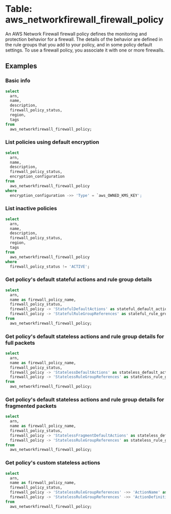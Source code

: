 # Table: aws_networkfirewall_firewall_policy

An AWS Network Firewall firewall policy defines the monitoring and protection behavior for a firewall. The details of the behavior are defined in the rule groups that you add to your policy, and in some policy default settings. To use a firewall policy, you associate it with one or more firewalls.

## Examples

### Basic info

```sql
select
  arn,
  name,
  description,
  firewall_policy_status,
  region,
  tags
from
  aws_networkfirewall_firewall_policy;
```

### List policies using default encryption

```sql
select
  arn,
  name,
  description,
  firewall_policy_status,
  encryption_configuration
from
  aws_networkfirewall_firewall_policy
where 
  encryption_configuration ->> 'Type' = `aws_OWNED_KMS_KEY';
```

### List inactive policies

```sql
select
  arn,
  name,
  description,
  firewall_policy_status,
  region,
  tags
from
  aws_networkfirewall_firewall_policy
where
  firewall_policy_status != 'ACTIVE';
```

### Get policy's default stateful actions and rule group details

```sql
select
  arn,
  name as firewall_policy_name,
  firewall_policy_status,
  firewall_policy -> 'StatefulDefaultActions' as stateful_default_actions,
  firewall_policy -> 'StatefulRuleGroupReferences' as stateful_rule_group_references
from
  aws_networkfirewall_firewall_policy;
```

### Get policy's default stateless actions and rule group details for full packets

```sql
select
  arn,
  name as firewall_policy_name,
  firewall_policy_status,
  firewall_policy -> 'StatelessDefaultActions' as stateless_default_actions,
  firewall_policy -> 'StatelessRuleGroupReferences' as stateless_rule_group_references
from
  aws_networkfirewall_firewall_policy;
```

### Get policy's default stateless actions and rule group details for fragmented packets

```sql
select
  arn,
  name as firewall_policy_name,
  firewall_policy_status,
  firewall_policy -> 'StatelessFragmentDefaultActions' as stateless_default_actions,
  firewall_policy -> 'StatelessRuleGroupReferences' as stateless_rule_group_references
from
  aws_networkfirewall_firewall_policy;
```

### Get policy's custom stateless actions

```sql
select
  arn,
  name as firewall_policy_name,
  firewall_policy_status,
  firewall_policy -> 'StatelessRuleGroupReferences' ->> 'ActionName' as custom_action_name,
  firewall_policy -> 'StatelessRuleGroupReferences' ->> 'ActionDefinition' as custom_action_definition
from
  aws_networkfirewall_firewall_policy;
```